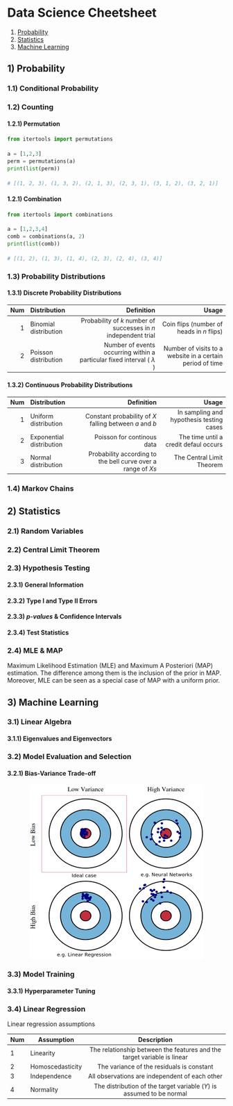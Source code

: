 # Data Science Cheetsheet

1. [Probability](#prob)
2. [Statistics](#stats)
3. [Machine Learning](#ml)

## 1) <a id='prob'></a> Probability

### 1.1) Conditional Probability

### 1.2) Counting

#### 1.2.1) Permutation

``` python
from itertools import permutations

a = [1,2,3]
perm = permutations(a)
print(list(perm))

# [(1, 2, 3), (1, 3, 2), (2, 1, 3), (2, 3, 1), (3, 1, 2), (3, 2, 1)]

```

#### 1.2.1) Combination

``` python
from itertools import combinations

a = [1,2,3,4]
comb = combinations(a, 2)
print(list(comb))

# [(1, 2), (1, 3), (1, 4), (2, 3), (2, 4), (3, 4)]

```

### 1.3) Probability Distributions

#### 1.3.1) Discrete Probability Distributions

| Num   | Distribution   | Definition | Usage |
|---:|:-------------|------------:|---------:|
|  1 | Binomial distribution |  Probability of *k* number of successes in *n* independent trial              |  Coin flips (number of heads in *n* flips)                  | 
|  2 | Poisson distribution  |  Number of events occurring within a particular fixed interval \( $\lambda$ \)    |  Number of visits to a website in a certain period of time    | 


#### 1.3.2) Continuous Probability Distributions

| Num   | Distribution   | Definition | Usage |
|---:|:-------------|------------:|---------:|
|  1 | Uniform distribution     | Constant probability of *X* falling between *a* and *b*      | In sampling and hypothesis testing cases  | 
|  2 | Exponential distribution | Poisson for continous data                                   | The time until a credit defaul occurs     |
|  3 | Normal distribution      | Probability according to the bell curve over a range of *Xs* | The Central Limit Theorem                 |


### 1.4) Markov Chains

## 2) <a id='stats'></a> Statistics

### 2.1) Random Variables

### 2.2) Central Limit Theorem

### 2.3) Hypothesis Testing

#### 2.3.1) General Information

#### 2.3.2) Type I and Type II Errors

#### 2.3.3) *p-values* & Confidence Intervals

#### 2.3.4) Test Statistics

### 2.4) MLE & MAP

Maximum Likelihood Estimation (MLE) and Maximum A Posteriori (MAP) estimation. The difference among them is the inclusion of the prior in MAP. Moreover, MLE can be seen as a special case of MAP with a uniform prior. 


## 3) <a id='ml'></a> Machine Learning

### 3.1) Linear Algebra

#### 3.1.1) Eigenvalues and Eigenvectors

### 3.2) Model Evaluation and Selection

#### 3.2.1) Bias-Variance Trade-off

<div align="center">
<img src="https://github.com/razielar/DataScience_CheetSheet/blob/main/img/diagram_bias-variance.png" alt="logo" width="400" height="400"></img>
</div>




### 3.3) Model Training 

#### 3.3.1) Hyperparameter Tuning

### 3.4) Linear Regression

Linear regression assumptions 

| Num   | Assumption   |   Description    |
|----------|----------|:-------------:|
| 1  | Linearity        | The relationship between the features and the target variable is linear |
| 2  | Homoscedasticity | The variance of the residuals is constant                               |
| 3  | Independence     | All observations are independent of each other                          |
| 4  | Normality        | The distribution of the target variable (*Y*) is assumed to be normal   |

